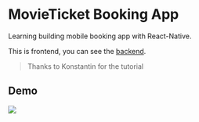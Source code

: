 # MovieTicket Booking App

Learning building mobile booking app with React-Native.

This is frontend, you can see the [backend](https://github.com/irhamputra/MovieTickets-Backend).
> Thanks to Konstantin for the tutorial

## Demo

<p>
<img src="http://rationalappdev.com/wp-content/uploads/2017/01/MovieTickets.9418aa8488dc419bba83342de91bc88c.gif" />
</p>